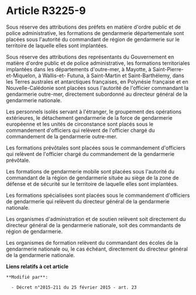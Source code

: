 # Article R3225-9

Sous réserve des attributions des préfets en matière d'ordre public et de police administrative, les formations de
gendarmerie départementale sont placées sous l'autorité du commandant de région de gendarmerie sur le territoire de laquelle
elles sont implantées. 

Sous réserve des attributions des représentants du Gouvernement en matière d'ordre public et de police administrative, les
formations territoriales implantées dans les départements d'outre-mer, à Mayotte, à Saint-Pierre-et-Miquelon, à Wallis-et-
Futuna, à Saint-Martin et Saint-Barthélemy, dans les Terres australes et antarctiques françaises, en Polynésie française et
en Nouvelle-Calédonie sont placées sous l'autorité de l'officier commandant la gendarmerie outre-mer, directement subordonné
au directeur général de la gendarmerie nationale. 

Les personnels isolés servant à l'étranger, le groupement des opérations extérieures, le détachement gendarmerie de la force
de gendarmerie européenne et les unités de circonstance sont placés sous le commandement d'officiers qui relèvent de
l'officier chargé du commandement de la gendarmerie outre-mer. 

Les formations prévôtales sont placées sous le commandement d'officiers qui relèvent de l'officier chargé du commandement de
la gendarmerie prévôtale. 

Les formations de gendarmerie mobile sont placées sous l'autorité du commandant de la région de gendarmerie située au siège
de la  zone de défense et de sécurité sur le territoire de laquelle elles sont implantées. 

Les formations spécialisées sont placées sous le commandement d'officiers de gendarmerie qui relèvent du directeur général de
la gendarmerie nationale. 

Les organismes d'administration et de soutien relèvent soit directement du directeur général de la gendarmerie nationale,
soit des commandants de région de gendarmerie. 

Les organismes de formation relèvent du commandant des écoles de la gendarmerie nationale ou, le cas échéant, directement du
directeur général de la gendarmerie nationale.

**Liens relatifs à cet article**

	**Modifié par**:

	  - Décret n°2015-211 du 25 février 2015 - art. 23
